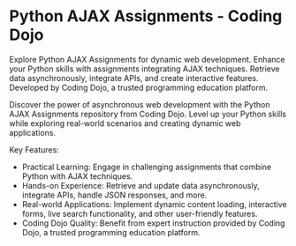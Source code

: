 # Python AJAX Assignments - Coding Dojo
Explore Python AJAX Assignments for dynamic web development. Enhance your Python skills with assignments integrating AJAX techniques. Retrieve data asynchronously, integrate APIs, and create interactive features. Developed by Coding Dojo, a trusted programming education platform.

Discover the power of asynchronous web development with the Python AJAX Assignments repository from Coding Dojo. Level up your Python skills while exploring real-world scenarios and creating dynamic web applications.

Key Features:
- Practical Learning: Engage in challenging assignments that combine Python with AJAX techniques.
- Hands-on Experience: Retrieve and update data asynchronously, integrate APIs, handle JSON responses, and more.
- Real-world Applications: Implement dynamic content loading, interactive forms, live search functionality, and other user-friendly features.
- Coding Dojo Quality: Benefit from expert instruction provided by Coding Dojo, a trusted programming education platform.
